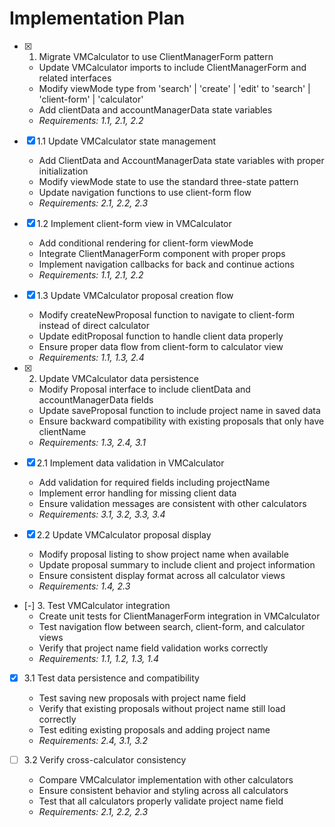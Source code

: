 # Implementation Plan

- [x] 1. Migrate VMCalculator to use ClientManagerForm pattern
  - Update VMCalculator imports to include ClientManagerForm and related interfaces
  - Modify viewMode type from 'search' | 'create' | 'edit' to 'search' | 'client-form' | 'calculator'
  - Add clientData and accountManagerData state variables
  - _Requirements: 1.1, 2.1, 2.2_

- [x] 1.1 Update VMCalculator state management
  - Add ClientData and AccountManagerData state variables with proper initialization
  - Modify viewMode state to use the standard three-state pattern
  - Update navigation functions to use client-form flow
  - _Requirements: 2.1, 2.2, 2.3_

- [x] 1.2 Implement client-form view in VMCalculator
  - Add conditional rendering for client-form viewMode
  - Integrate ClientManagerForm component with proper props
  - Implement navigation callbacks for back and continue actions
  - _Requirements: 1.1, 2.1, 2.2_

- [x] 1.3 Update VMCalculator proposal creation flow
  - Modify createNewProposal function to navigate to client-form instead of direct calculator
  - Update editProposal function to handle client data properly
  - Ensure proper data flow from client-form to calculator view
  - _Requirements: 1.1, 1.3, 2.4_

- [x] 2. Update VMCalculator data persistence
  - Modify Proposal interface to include clientData and accountManagerData fields
  - Update saveProposal function to include project name in saved data
  - Ensure backward compatibility with existing proposals that only have clientName
  - _Requirements: 1.3, 2.4, 3.1_

- [x] 2.1 Implement data validation in VMCalculator
  - Add validation for required fields including projectName
  - Implement error handling for missing client data
  - Ensure validation messages are consistent with other calculators
  - _Requirements: 3.1, 3.2, 3.3, 3.4_

- [x] 2.2 Update VMCalculator proposal display
  - Modify proposal listing to show project name when available
  - Update proposal summary to include client and project information
  - Ensure consistent display format across all calculator views
  - _Requirements: 1.4, 2.3_

- [-] 3. Test VMCalculator integration
  - Create unit tests for ClientManagerForm integration in VMCalculator
  - Test navigation flow between search, client-form, and calculator views
  - Verify that project name field validation works correctly
  - _Requirements: 1.1, 1.2, 1.3, 1.4_

- [x] 3.1 Test data persistence and compatibility
  - Test saving new proposals with project name field
  - Verify that existing proposals without project name still load correctly
  - Test editing existing proposals and adding project name
  - _Requirements: 2.4, 3.1, 3.2_

- [ ] 3.2 Verify cross-calculator consistency
  - Compare VMCalculator implementation with other calculators
  - Ensure consistent behavior and styling across all calculators
  - Test that all calculators properly validate project name field
  - _Requirements: 2.1, 2.2, 2.3_